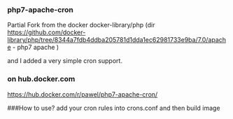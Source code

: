 ### php7-apache-cron

Partial Fork from the docker docker-library/php (dir https://github.com/docker-library/php/tree/8344a7fdb4ddba205781d1dda1ec62981733e9ba/7.0/apache  - php7 apache ) 

and I added a very simple cron support. 

### on hub.docker.com
https://hub.docker.com/r/pawel/php7-apache-cron/

###How to use?
add your cron rules into crons.conf and then build image
